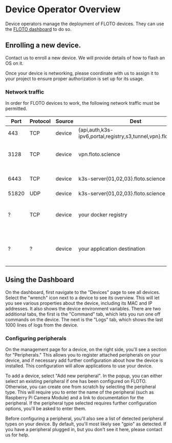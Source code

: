 # Device Operator Overview

Device operators manage the deployment of FLOTO devices. They can use the [FLOTO dashboard](https://portal.floto.science) to do so.

## Enrolling a new device.

Contact us to enroll a new device. We will provide details of how to flash an OS on it.

Once your device is networking, please coordinate with us to assign it to your project to ensure proper authorization is set up for its usage.

### Network traffic
In order for FLOTO devices to work, the following network traffic must be permitted.

|Port|Protocol|Source|Dest|Description|
|---|---|---|---|---|
|443|TCP|device|{api,auth,k3s-ipv6,portal,registry,s3,tunnel,vpn}.floto.science|HTTPS traffic to FLOTO services|
|3128|TCP|device|vpn.floto.science|Remote command/control capabilities of device OS|
|6443|TCP|device|k3s-server{01,02,03}.floto.science|HTTPS traffic to application control plane|
|51820|UDP|device|k3s-server{01,02,03}.floto.science|VPN connection|
|?|TCP|device|your docker registry|Device will download application from some public docker registry|
|?|?|device|your application destination|Any additional networking your application may do (e.g. upload to s3)|

## Using the Dashboard

On the dashboard, first navigate to the "Devices" page to see all devices. Select the "wrench" icon next to a device to see its overview. This will let you see various properties about the device, including its MAC and IP addresses. It also shows the device environment variables. There are two additional tabs, the first is the "Command" tab, which lets you run one off commands on the device. The next is the "Logs" tab, which shows the last 1000 lines of logs from the device.

### Configuring peripherals

On the management page for a device, on the right side, you'll see a section for "Peripherals." This allows you to register attached peripherals on your device, and if necessary add further configuration about how the device is installed. This configuration will allow applications to use your device.

To add a device, select "Add new peripheral". In the popup, you can either select an existing peripheral if one has been configured on FLOTO. Otherwise, you can create one from scratch by selecting the peripheral type. This will require you to enter the name of the peripheral (such as Raspberry Pi Camera Module) and a link to documentation for the peripheral. If the peripheral type selected requires further configuration options, you'll be asked to enter them.

Before configuring a peripheral, you'll also see a list of detected peripheral types on your device. By default, you'll most likely see "gpio" as detected. If you have a peripheral plugged in, but you don't see it here, please contact us for help.
